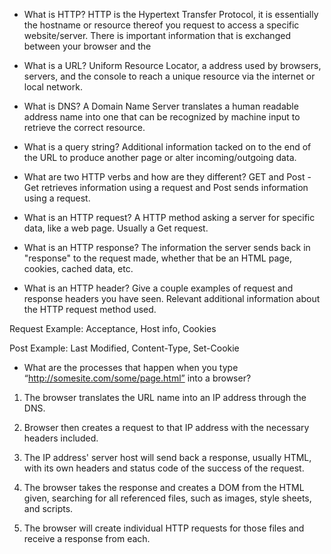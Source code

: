 - What is HTTP?
HTTP is the Hypertext Transfer Protocol, it is essentially the hostname or resource thereof you request to access a specific website/server. There is important information that is exchanged between your browser and the

- What is a URL?
Uniform Resource Locator, a address used by browsers, servers, and the console to reach a unique resource via the internet or local network.

- What is DNS?
A Domain Name Server translates a human readable address name into one that can be recognized by machine  input to retrieve the correct resource.

- What is a query string?
Additional information tacked on to the end of the URL to produce another page or alter incoming/outgoing data.

- What are two HTTP verbs and how are they different?
GET and Post - Get retrieves information using a request and Post sends information using a request.

- What is an HTTP request?
A HTTP method asking a server for specific data, like a web page. Usually a Get request.

- What is an HTTP response?
The information the server sends back in "response" to the request made, whether that be an HTML page, cookies, cached data, etc.

- What is an HTTP header? Give a couple examples of request and response headers you have seen.
Relevant additional information about the HTTP request method used.

Request Example: Acceptance, Host info, Cookies

Post Example: Last Modified, Content-Type, Set-Cookie



- What are the processes that happen when you type “http://somesite.com/some/page.html” into a browser?

1. The browser translates the URL name into an IP address through the DNS.

2. Browser then creates a request to that IP address with the necessary headers included.

3. The IP address' server host will send back a response, usually HTML, with its own headers and status code of the success of the request.

4. The browser takes the response and creates a DOM from the HTML given, searching for all referenced files, such as images, style sheets, and scripts.

5. The browser will create individual HTTP requests for those files and receive a response from each.